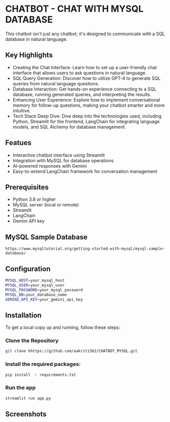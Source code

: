 
# CHATBOT - CHAT WITH MYSQL DATABASE

This chatbot isn't just any chatbot; it's designed to communicate with a SQL database in natural language.

## Key Highlights

- Creating the Chat Interface: Learn how to set up a user-friendly chat interface that allows users to ask questions in natural language.
- SQL Query Generation: Discover how to utilize GPT-4 to generate SQL queries from natural language questions.
- Database Interaction: Get hands-on experience connecting to a SQL database, running generated queries, and interpreting the results.
- Enhancing User Experience: Explore how to implement conversational memory for follow-up questions, making your chatbot smarter and more intuitive.
- Tech Stack Deep Dive: Dive deep into the technologies used, including Python, Streamlit for the frontend, LangChain for integrating language models, and SQL Alchemy for database management.

## Featues

- Interactive chatbot interface using Streamlit
- Integration with MySQL for database operations
- AI-powered responses with Gemini
- Easy-to-extend LangChain framework for conversation management

## Prerequisites

- Python 3.8 or higher
- MySQL server (local or remote)
- Streamlit
- LangChain
- Gemini API key

## MySQL Sample Database
```
https://www.mysqltutorial.org/getting-started-with-mysql/mysql-sample-database/
```

## Configuration 

```bash
MYSQL_HOST=your_mysql_host
MYSQL_USER=your_mysql_user
MYSQL_PASSWORD=your_mysql_password
MYSQL_DB=your_database_name
GEMINI_API_KEY=your_gemini_api_key
```


## Installation

To get a local copy up and running, follow these steps:

### Clone the Repository

```bash
git clone hhttps://github.com/aakriti562/CHATBOT_MYSQL.git
```
### Install the required packages:
```bash
pip install -r requirements.txt

```
### Run the app
```bash
streamlit run app.py
```
## Screenshots



